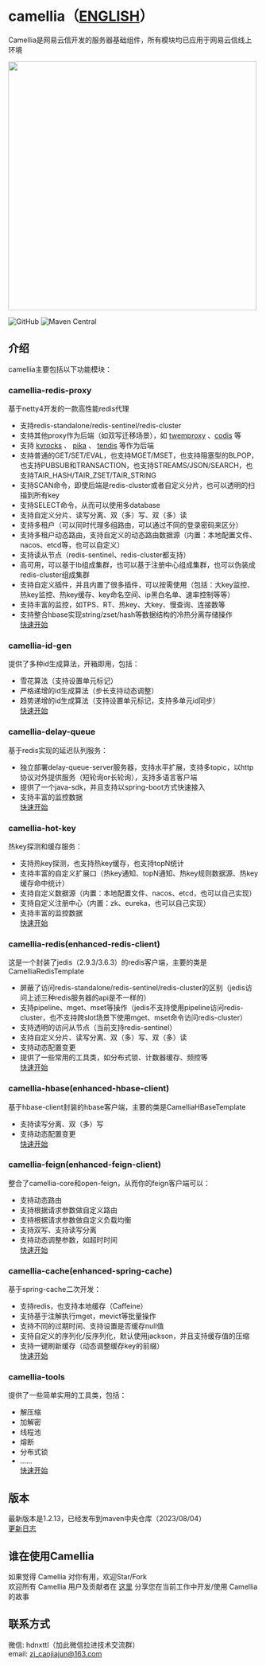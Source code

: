 # camellia（[ENGLISH](README-en.md)）
Camellia是网易云信开发的服务器基础组件，所有模块均已应用于网易云信线上环境

<img src="/docs/img/logo.png" width = "500"/>
 
![GitHub](https://img.shields.io/badge/license-MIT-green.svg)
![Maven Central](https://maven-badges.herokuapp.com/maven-central/com.netease.nim/camellia/badge.svg)

## 介绍
camellia主要包括以下功能模块：

### camellia-redis-proxy
基于netty4开发的一款高性能redis代理  
* 支持redis-standalone/redis-sentinel/redis-cluster
* 支持其他proxy作为后端（如双写迁移场景），如 [twemproxy](https://github.com/twitter/twemproxy) 、[codis](https://github.com/CodisLabs/codis) 等
* 支持 [kvrocks](https://github.com/apache/kvrocks) 、 [pika](https://github.com/OpenAtomFoundation/pika) 、 [tendis](https://github.com/Tencent/Tendis) 等作为后端    
* 支持普通的GET/SET/EVAL，也支持MGET/MSET，也支持阻塞型的BLPOP，也支持PUBSUB和TRANSACTION，也支持STREAMS/JSON/SEARCH，也支持TAIR_HASH/TAIR_ZSET/TAIR_STRING
* 支持SCAN命令，即使后端是redis-cluster或者自定义分片，也可以透明的扫描到所有key
* 支持SELECT命令，从而可以使用多database
* 支持自定义分片、读写分离、双（多）写、双（多）读   
* 支持多租户（可以同时代理多组路由，可以通过不同的登录密码来区分）     
* 支持多租户动态路由，支持自定义的动态路由数据源（内置：本地配置文件、nacos、etcd等，也可以自定义）
* 支持读从节点（redis-sentinel、redis-cluster都支持）
* 高可用，可以基于lb组成集群，也可以基于注册中心组成集群，也可以伪装成redis-cluster组成集群
* 支持自定义插件，并且内置了很多插件，可以按需使用（包括：大key监控、热key监控、热key缓存、key命名空间、ip黑白名单、速率控制等等）  
* 支持丰富的监控，如TPS、RT、热key、大key、慢查询、连接数等   
* 支持整合hbase实现string/zset/hash等数据结构的冷热分离存储操作     
[快速开始](/docs/redis-proxy/redis-proxy-zh.md)  

### camellia-id-gen
提供了多种id生成算法，开箱即用，包括：  
* 雪花算法（支持设置单元标记）   
* 严格递增的id生成算法（步长支持动态调整）  
* 趋势递增的id生成算法（支持设置单元标记，支持多单元id同步）         
[快速开始](/docs/id-gen/id-gen.md)

### camellia-delay-queue
基于redis实现的延迟队列服务：
* 独立部署delay-queue-server服务器，支持水平扩展，支持多topic，以http协议对外提供服务（短轮询or长轮询），支持多语言客户端
* 提供了一个java-sdk，并且支持以spring-boot方式快速接入
* 支持丰富的监控数据    
[快速开始](/docs/delay-queue/delay-queue.md)

### camellia-hot-key  
热key探测和缓存服务：  
* 支持热key探测，也支持热key缓存，也支持topN统计  
* 支持丰富的自定义扩展口（热key通知、topN通知、热key规则数据源、热key缓存命中统计）
* 支持自定义数据源（内置：本地配置文件、nacos、etcd，也可以自己实现）  
* 支持自定义注册中心（内置：zk、eureka，也可以自己实现）  
* 支持丰富的监控数据     
[快速开始](/docs/hot-key/hot-key.md)  

### camellia-redis(enhanced-redis-client)
这是一个封装了jedis（2.9.3/3.6.3）的redis客户端，主要的类是CamelliaRedisTemplate  
* 屏蔽了访问redis-standalone/redis-sentinel/redis-cluster的区别（jedis访问上述三种redis服务器的api是不一样的）
* 支持pipeline、mget、mset等操作（jedis不支持使用pipeline访问redis-cluster，也不支持跨slot场景下使用mget、mset命令访问redis-cluster）
* 支持透明的访问从节点（当前支持redis-sentinel）
* 支持自定义分片、读写分离、双（多）写、双（多）读
* 支持动态配置变更
* 提供了一些常用的工具类，如分布式锁、计数器缓存、频控等  
[快速开始](/docs/redis-client/redis-client.md)

### camellia-hbase(enhanced-hbase-client)
基于hbase-client封装的hbase客户端，主要的类是CamelliaHBaseTemplate    
* 支持读写分离、双（多）写   
* 支持动态配置变更  
[快速开始](/docs/hbase-client/hbase-client.md)

### camellia-feign(enhanced-feign-client)  
整合了camellia-core和open-feign，从而你的feign客户端可以：
* 支持动态路由
* 支持根据请求参数做自定义路由
* 支持根据请求参数做自定义负载均衡
* 支持双写、支持读写分离
* 支持动态调整参数，如超时时间   
[快速开始](/docs/feign/feign.md)

### camellia-cache(enhanced-spring-cache)
基于spring-cache二次开发：  
* 支持redis，也支持本地缓存（Caffeine）
* 支持基于注解执行mget，mevict等批量操作
* 支持不同的过期时间、支持设置是否缓存null值
* 支持自定义的序列化/反序列化，默认使用jackson，并且支持缓存值的压缩
* 支持一键刷新缓存（动态调整缓存key的前缀）  
[快速开始](/docs/cache/cache.md)

### camellia-tools
提供了一些简单实用的工具类，包括：  
* 解压缩
* 加解密
* 线程池
* 熔断
* 分布式锁
* ......  
[快速开始](/docs/tools/tools.md)  

## 版本
最新版本是1.2.13，已经发布到maven中央仓库（2023/08/04）  
[更新日志](/update-zh.md)  

## 谁在使用Camellia
如果觉得 Camellia 对你有用，欢迎Star/Fork  
欢迎所有 Camellia 用户及贡献者在 [这里](https://github.com/netease-im/camellia/issues/10) 分享您在当前工作中开发/使用 Camellia 的故事  

## 联系方式
微信: hdnxttl（加此微信拉进技术交流群）    
email: zj_caojiajun@163.com  